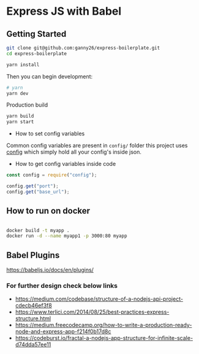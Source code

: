# Express JS with Babel

## Getting Started

```bash
git clone git@github.com:ganny26/express-boilerplate.git
cd express-boilerplate

yarn install

```

Then you can begin development:

```bash
# yarn
yarn dev

```

Production build

```bash
yarn build
yarn start

```

- How to set config variables

Common config variables are present in `config/` folder
this project uses [config](https://www.npmjs.com/package/config) which simply hold all your config's inside json.

- How to get config variables inside code

```js
const config = require("config");

config.get("port");
config.get("base_url");
```

## How to run on docker

```bash

docker build -t myapp .
docker run -d --name myapp1 -p 3000:80 myapp

```

## Babel Plugins

https://babeljs.io/docs/en/plugins/

### For further design check below links

- https://medium.com/codebase/structure-of-a-nodejs-api-project-cdecb46ef3f8
- https://www.terlici.com/2014/08/25/best-practices-express-structure.html
- https://medium.freecodecamp.org/how-to-write-a-production-ready-node-and-express-app-f214f0b17d8c
- https://codeburst.io/fractal-a-nodejs-app-structure-for-infinite-scale-d74dda57ee11
